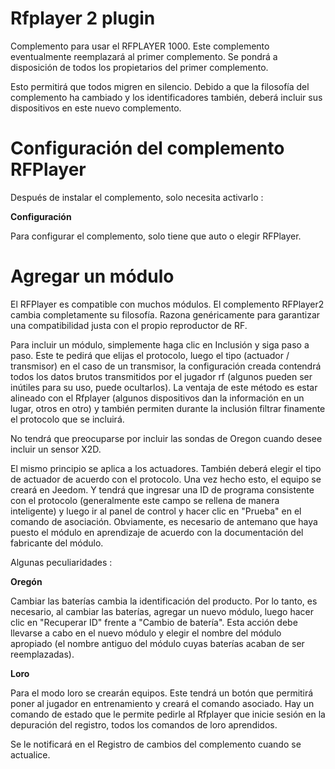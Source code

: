 # Rfplayer 2 plugin

Complemento para usar el RFPLAYER 1000. Este complemento eventualmente reemplazará al primer complemento. Se pondrá a disposición de todos los propietarios del primer complemento.

Esto permitirá que todos migren en silencio. Debido a que la filosofía del complemento ha cambiado y los identificadores también, deberá incluir sus dispositivos en este nuevo complemento.

# Configuración del complemento RFPlayer 

Después de instalar el complemento, solo necesita activarlo :

**Configuración**

Para configurar el complemento, solo tiene que auto o elegir RFPlayer.

# Agregar un módulo 

El RFPlayer es compatible con muchos módulos. El complemento RFPlayer2 cambia completamente su filosofía.
Razona genéricamente para garantizar una compatibilidad justa con el propio reproductor de RF.

Para incluir un módulo, simplemente haga clic en Inclusión y siga paso a paso. Este te pedirá que elijas
el protocolo, luego el tipo (actuador / transmisor) en el caso de un transmisor, la configuración creada contendrá todos los datos brutos transmitidos por el jugador rf (algunos pueden ser inútiles para su uso, puede ocultarlos). La ventaja de este método es estar alineado con el Rfplayer (algunos dispositivos dan la información en un lugar, otros en otro) y también permiten durante la inclusión filtrar finamente el protocolo que se incluirá.

No tendrá que preocuparse por incluir las sondas de Oregon cuando desee incluir un sensor X2D.
 
El mismo principio se aplica a los actuadores. También deberá elegir el tipo de actuador de acuerdo con el protocolo. Una vez hecho esto, el equipo se creará en Jeedom. Y tendrá que ingresar una ID de programa consistente con el protocolo (generalmente este campo se rellena de manera inteligente) y luego ir al panel de control y hacer clic en "Prueba" en el comando de asociación.
Obviamente, es necesario de antemano que haya puesto el módulo en aprendizaje de acuerdo con la documentación del fabricante del módulo.
 
Algunas peculiaridades :

**Oregón**

Cambiar las baterías cambia la identificación del producto. Por lo tanto, es necesario, al cambiar las baterías, agregar un nuevo módulo, luego hacer clic en "Recuperar ID" frente a "Cambio de batería". Esta acción debe llevarse a cabo en el nuevo módulo y elegir el nombre del módulo apropiado (el nombre antiguo del módulo cuyas baterías acaban de ser reemplazadas).

**Loro**

Para el modo loro se crearán equipos. Este tendrá un botón que permitirá poner al jugador en entrenamiento y creará el comando asociado. Hay un comando de estado que le permite pedirle al Rfplayer que inicie sesión en la depuración del registro, todos los comandos de loro aprendidos.

Se le notificará en el Registro de cambios del complemento cuando se actualice.
